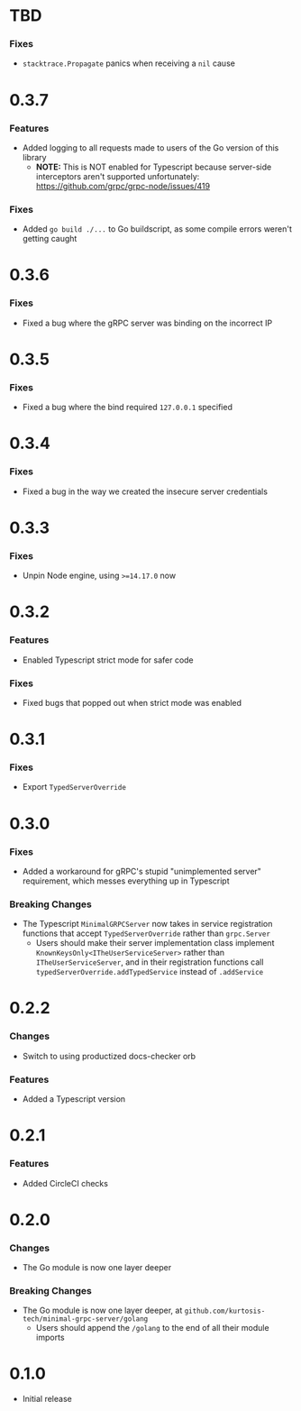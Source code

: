 # TBD
### Fixes
* `stacktrace.Propagate` panics when receiving a `nil` cause

# 0.3.7
### Features
* Added logging to all requests made to users of the Go version of this library
    * **NOTE:** This is NOT enabled for Typescript because server-side interceptors aren't supported unfortunately: https://github.com/grpc/grpc-node/issues/419

### Fixes
* Added `go build ./...` to Go buildscript, as some compile errors weren't getting caught

# 0.3.6
### Fixes
* Fixed a bug where the gRPC server was binding on the incorrect IP

# 0.3.5
### Fixes
* Fixed a bug where the bind required `127.0.0.1` specified

# 0.3.4
### Fixes
* Fixed a bug in the way we created the insecure server credentials

# 0.3.3
### Fixes
* Unpin Node engine, using `>=14.17.0` now

# 0.3.2
### Features
* Enabled Typescript strict mode for safer code

### Fixes
* Fixed bugs that popped out when strict mode was enabled

# 0.3.1
### Fixes
* Export `TypedServerOverride`

# 0.3.0
### Fixes
* Added a workaround for gRPC's stupid "unimplemented server" requirement, which messes everything up in Typescript

### Breaking Changes
* The Typescript `MinimalGRPCServer` now takes in service registration functions that accept `TypedServerOverride` rather than `grpc.Server`
    * Users should make their server implementation class implement `KnownKeysOnly<ITheUserServiceServer>` rather than `ITheUserServiceServer`, and in their registration functions call `typedServerOverride.addTypedService` instead of `.addService`

# 0.2.2
### Changes
* Switch to using productized docs-checker orb

### Features
* Added a Typescript version

# 0.2.1
### Features
* Added CircleCI checks

# 0.2.0
### Changes
* The Go module is now one layer deeper

### Breaking Changes
* The Go module is now one layer deeper, at `github.com/kurtosis-tech/minimal-grpc-server/golang`
    * Users should append the `/golang` to the end of all their module imports

# 0.1.0
* Initial release
